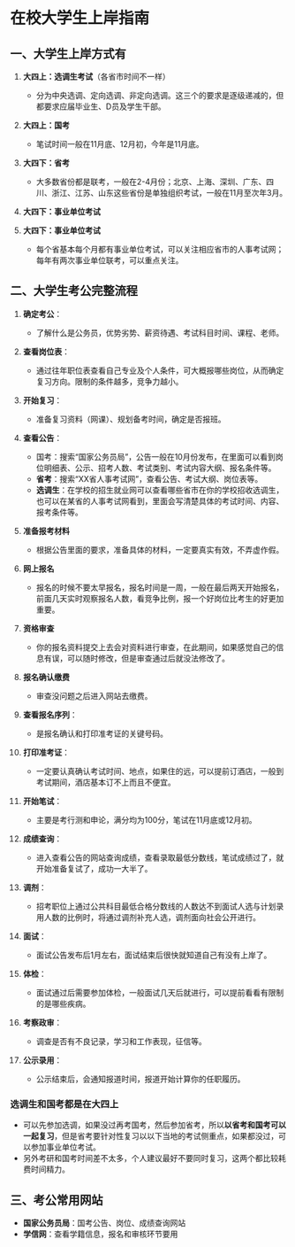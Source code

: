 # 在校大学生上岸指南

## 一、大学生上岸方式有

1. **大四上：选调生考试**（各省市时间不一样）
   - 分为中央选调、定向选调、非定向选调。这三个的要求是逐级递减的，但都要求应届毕业生、D员及学生干部。

2. **大四上：国考**
   - 笔试时间一般在11月底、12月初，今年是11月底。

3. **大四下：省考**
   - 大多数省份都是联考，一般在2-4月份；北京、上海、深圳、广东、四川、浙江、江苏、山东这些省份是单独组织考试，一般在11月至次年3月。

4. **大四下：事业单位考试**
4. **大四下：事业单位考试**
   - 每个省基本每个月都有事业单位考试，可以关注相应省市的人事考试网；每年有两次事业单位联考，可以重点关注。

## 二、大学生考公完整流程

1. **确定考公**：
   - 了解什么是公务员，优势劣势、薪资待遇、考试科目时间、课程、老师。

2. **查看岗位表**：
   - 通过往年职位表查看自己专业及个人条件，可大概报哪些岗位，从而确定复习方向。限制的条件越多，竞争力越小。

3. **开始复习**：
   - 准备复习资料（网课）、规划备考时间，确定是否报班。

4. **查看公告**：
   - 国考：搜索“国家公务员局”，公告一般在10月份发布，在里面可以看到岗位明细表、公示、招考人数、考试类别、考试内容大纲、报名条件等。
   - **省考**：搜索“XX省人事考试网”，查看公告、考试大纲、岗位表等。
   - **选调生**：在学校的招生就业网可以查看哪些省市在你的学校招收选调生，也可以在某省的人事考试网看到，里面会写清楚具体的考试时间、内容、报考条件等。

5. **准备报考材料**
   - 根据公告里面的要求，准备具体的材料，一定要真实有效，不弄虚作假。

6. **网上报名**
   - 报名的时候不要太早报名，报名时间是一周，一般在最后两天开始报名，前面几天实时观察报名人数，看竞争比例，报一个好岗位比考生的好更加重要。

7. **资格审查**
   - 你的报名资料提交上去会对资料进行审查，在此期间，如果感觉自己的信息有误，可以随时修改，但是审查通过后就没法修改了。

8. **报名确认缴费**
   - 审查没问题之后进入网站去缴费。

9. **查看报名序列**：
   - 是报名确认和打印准考证的关键号码。

10. **打印准考证**：
    - 一定要认真确认考试时间、地点，如果住的远，可以提前订酒店，一般到考试期间，酒店基本订不上而且不便宜。

11. **开始笔试**：
    - 主要是考行测和申论，满分均为100分，笔试在11月底或12月初。

12. **成绩查询**：
    - 进入查看公告的网站查询成绩，查看录取最低分数线，笔试成绩过了，就开始准备复试了，成功一大半了。

13. **调剂**：
    - 招考职位上通过公共科目最低合格分数线的人数达不到面试人选与计划录用人数的比例时，将通过调剂补充人选，调剂面向社会公开进行。

14. **面试**：
    - 面试公告发布后1月左右，面试结束后很快就知道自己有没有上岸了。

15. **体检**：
    - 面试通过后需要参加体检，一般面试几天后就进行，可以提前看看有限制的是哪些疾病。

16. **考察政审**：
    - 调查是否有不良记录，学习和工作表现，征信等。

17. **公示录用**：
    - 公示结束后，会通知报道时间，报道开始计算你的任职履历。

### 选调生和国考都是在大四上
- 可以先参加选调，如果没过再考国考，然后参加省考，所以**以省考和国考可以一起复习**，但是省考要针对性复习以以下当地的考试侧重点，如果都没过，可以参加事业单位考试。
- 另外考研和国考时间差不太多，个人建议最好不要同时复习，这两个都比较耗费时间精力。

## 三、考公常用网站
- **国家公务员局**：国考公告、岗位、成绩查询网站
- **学信网**：查看学籍信息，报名和审核环节要用


